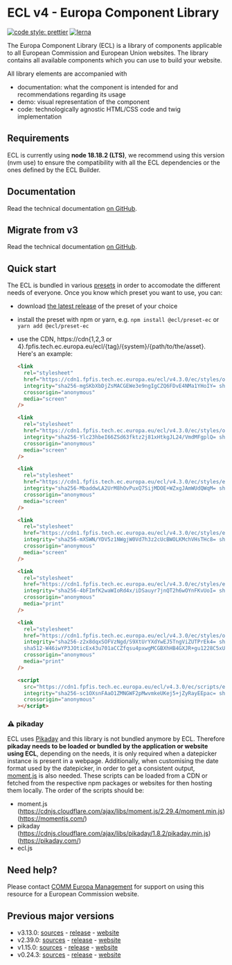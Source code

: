 # ECL v4 - Europa Component Library

[![code style: prettier](https://img.shields.io/badge/code_style-prettier-ff69b4.svg?style=flat-square)](https://github.com/prettier/prettier)
[![lerna](https://img.shields.io/badge/maintained%20with-lerna-cc00ff.svg)](https://lernajs.io/)

The Europa Component Library (ECL) is a library of components applicable to all European Commission and European Union websites. The library contains all available components which you can use to build your website.

All library elements are accompanied with

- documentation: what the component is intended for and recommendations regarding its usage
- demo: visual representation of the component
- code: technologically agnostic HTML/CSS code and twig implementation

## Requirements

ECL is currently using **node 18.18.2 (LTS)**, we recommend using this version (nvm use) to ensure the compatibility with all the ECL dependencies or the ones defined by the ECL Builder.

## Documentation

Read the technical documentation [on GitHub](docs/README.md).

## Migrate from v3

Read the technical documentation [on GitHub](docs/Migrating-v4.md).

## Quick start

The ECL is bundled in various [presets](docs/presets.md) in order to accomodate the different needs of everyone. Once you know which preset you want to use, you can:

- download [the latest release](https://github.com/ec-europa/europa-component-library/releases/latest) of the preset of your choice
- install the preset with npm or yarn, e.g. `npm install @ecl/preset-ec` or `yarn add @ecl/preset-ec`
- use the CDN, https://cdn{1,2,3 or 4}.fpfis.tech.ec.europa.eu/ecl/{tag}/{system}/{path/to/the/asset}. Here's an example:

  ```html
  <link
    rel="stylesheet"
    href="https://cdn1.fpfis.tech.ec.europa.eu/ecl/v4.3.0/ec/styles/optional/ecl-ec-default.css"
    integrity="sha256-mgSKbXbDjZsMACGEWe3e9ngIgCZQ6FDvE4NMa1YHoIY= sha384-4Y8Zhvb+CYm/P4CtkBHNR1z7rO5iPzfLmPsXkL72NfCqEeVS2b9WhuGp5hI9aZFf sha512-tkHUIjo+V0z64jOW1R7Hf4D2xETOF1zP7yg33oiZY8kNtgDWKIPcDGqVzKwJpzYSpeqsAaWmbPEjBxYe10Ga7Q=="
    crossorigin="anonymous"
    media="screen"
  />
  ```

  ```html
  <link
    rel="stylesheet"
    href="https://cdn1.fpfis.tech.ec.europa.eu/ecl/v4.3.0/ec/styles/optional/ecl-reset.css"
    integrity="sha256-Ylc23hbeI66ZSd63fktz2j81xHtkgJL24/VmdMFgplQ= sha384-VOfgsAa0AY+dz0y25lUybrCxmcB+df7wYlPzecERS6tDQF3d64h+erubPU2ITniy sha512-b/tBqnoj2JB0NWD5EYAeCNRsLB7tesRHafMr37IbdxFY6J2ugJ+zKUtD61rWPfcg28bV/3SVBIJ6lxgg40hvIQ=="
    crossorigin="anonymous"
    media="screen"
  />
  ```

  ```html
  <link
    rel="stylesheet"
    href="https://cdn1.fpfis.tech.ec.europa.eu/ecl/v4.3.0/ec/styles/ecl-ec.css"
    integrity="sha256-MbaddwLA2UrM8hOvPuxQ7SijMDOE+WZxgJAmWUdQWqM= sha384-XxE95DSfU9ktSjjdeXRuKJia1PzOZ8gwu/wjvS2/jVEFNWoUmvLHmkzwq9oUSvx9 sha512-Sel/P81mVZrhUN+M7EcLHjAEHqk+BdEgfrowu6X/OoT7ZjdN0692noDImqFf965LqyTubhQG37+Hd9G8nUeMDw=="
    crossorigin="anonymous"
    media="screen"
  />
  ```

  ```html
  <link
    rel="stylesheet"
    href="https://cdn1.fpfis.tech.ec.europa.eu/ecl/v4.3.0/ec/styles/ecl-ec-utilities.css"
    integrity="sha256-mXSWN/YDV5z1NWgjW0Vd7h3z2cUcBWOLKMchVHsTHc8= sha384-Qad9s6fo7xQTi8j+wVnmLhzfUbdhRCK/mqIjViia8u2KOdWJJ/s7lUd2/GOCaAqS sha512-a6sgs+X2b7+DNH5JGkIBGfeJDLYb+sOTmn7s5155rrr+wK6Ync3YIn5Ju/NoGF+XGlhWNgwCeevjiUlkw6bqdA=="
    crossorigin="anonymous"
    media="screen"
  />
  ```

  ```html
  <link
    rel="stylesheet"
    href="https://cdn1.fpfis.tech.ec.europa.eu/ecl/v4.3.0/ec/styles/ecl-ec-print.css"
    integrity="sha256-4bFImfK2waWIoRd4x/iDSauyr7jnQT2h6wOYnFKvUoI= sha384-6ThGgJOG3meGrA6n8swEEEFUlPtsc9BFHlqf1v9H08s9xTyXn3W4Pxs2dpuI8HOG sha512-dAzltjYjniPj7l1fjpgB8LK8RtVhRb0yBakxS6HjUORmG5yLTSRp9VAstihGMhc8XIH7qDbq0RZWntu8lrkZyA=="
    crossorigin="anonymous"
    media="print"
  />
  ```

  ```html
  <link
    rel="stylesheet"
    href="https://cdn1.fpfis.tech.ec.europa.eu/ecl/v4.3.0/ec/styles/optional/ecl-ec-default-print.css"
    integrity="sha256-z2x8dqxSOFVzNgd/S9XtUrYXdYwEJ5TngViZUTPrEk4= sha384-i6oC0Z8PjvJPD4leNkmh1Vx5AgyYKuKm7tyPghAItvujuIWhJ8Zokt1v4Gqg/kWb
    sha512-W46iwYP3JOticEx43u701aCCZfqsu4pxwgMCGBXhHB4GXJR+gu1228C5xUQYPVBZPz2SXskgVkq+l2la05q+5A=="
    crossorigin="anonymous"
    media="print"
  />
  ```

  ```html
  <script
    src="https://cdn1.fpfis.tech.ec.europa.eu/ecl/v4.3.0/ec/scripts/ecl-ec.js"
    integrity="sha256-sc1OXsnFAaO1ZMNGWF2pMwvmkeUKej5+jZyRayEEpac= sha384-iWuH2HLkZEwybMMFDYAIe3rJKx1sr95IM1mIaUQbmslYLQeoRAM9P9XNbY+UIqoj sha512-pcOc/jsrgCYLGI+K5RR/yDdGMb62/MUN8h3lki6ZJt5WFohmtXKp1dwK7PobZIIe28rZU/ke1UE1BX06VA9HXg=="
    crossorigin="anonymous"
  ></script>
  ```

### :warning: pikaday

ECL uses [Pikaday](https://github.com/Pikaday/Pikaday) and this library is not bundled anymore by ECL.
Therefore **pikaday needs to be loaded or bundled by the application or website using ECL**, depending on the needs, it is only required when a datepicker instance is present in a webpage.
Additionally, when customising the date format used by the datepicker, in order to get a consistent output, [moment.js](https://momentjs.com/) is also needed.
These scripts can be loaded from a CDN or fetched from the respective npm packages or websites for then hosting them locally.
The order of the scripts should be:

- moment.js (https://cdnjs.cloudflare.com/ajax/libs/moment.js/2.29.4/moment.min.js) (https://momentjs.com/)
- pikaday (https://cdnjs.cloudflare.com/ajax/libs/pikaday/1.8.2/pikaday.min.js) (https://pikaday.com/)
- ecl.js

## Need help?

Please contact [COMM Europa Management](mailto:Europamanagement@ec.europa.eu) for support on using this resource for a European Commission website.

## Previous major versions

- v3.13.0: [sources](https://github.com/ec-europa/europa-component-library/tree/v3) - [release](https://github.com/ec-europa/europa-component-library/releases/tag/v3.13.0) - [website](https://ec.europa.eu/component-library/v3.13.0/)
- v2.39.0: [sources](https://github.com/ec-europa/europa-component-library/tree/v2) - [release](https://github.com/ec-europa/europa-component-library/releases/tag/v2.39.0) - [website](https://ec.europa.eu/component-library/v2.39.0/)
- v1.15.0: [sources](https://github.com/ec-europa/europa-component-library/tree/v1) - [release](https://github.com/ec-europa/europa-component-library/releases/tag/v1.15.0) - [website](https://ec.europa.eu/component-library/v1.15.0/)
- v0.24.3: [sources](https://github.com/ec-europa/europa-component-library/tree/v0) - [release](https://github.com/ec-europa/europa-component-library/releases/tag/v0.24.3) - [website](https://ec.europa.eu/component-library/v0.24.3/)

